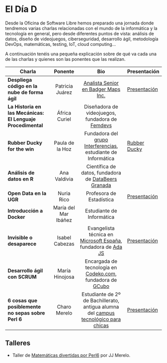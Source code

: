 # El Día D

Desde la Oficina de Software Libre hemos preparado una jornada donde tendremos varias charlas relacionadas con el mundo de la informática y la tecnología en general, pero desde diferentes puntos de vista: análisis de datos, diseño de videojuegos, ciberseguridad, desarrollo ágil, metodología DevOps, matemáticas, testing, IoT, cloud computing...

A continuación tenéis una pequeña explicación sobre de qué va cada una de las charlas y quienes son las ponentes que las realizan.

| Charla       | Ponente        | Bio   | Presentación  |
| -------------|:--------------:|:-----:| ------------- |
|**Despliega código en la nube de forma ágil** | Patricia Juárez | [Analista Senior en Badger Maps Inc.](https://www.badgermapping.com/es/) | [Presentación](https://patrixd.github.io/despliegues-de-calidad/#/) |
|**La Historia en las Mecánicas: El Lenguaje Procedimental** | África Curiel | Diseñadora de videojuegos, fundadora de [Femdevs](https://femdevs.org/) | |
|**Rubber Ducky for the win** | Paula de la Hoz | Fundadora del [grupo Interferencias](https://interferencias.github.io/), estudiante de Informática | [Rubber Ducky](https://github.com/terceranexus6/charlas/blob/master/rubberduckypres.pdf) |
| **Análisis de datos en R** | Ana Valdivia | Científica de datos, fundadora de [DataBeers Granada](http://databeersgrx.com/) | |
| **Open Data en la UGR** | Nuria Rico | Profesora de Estadística | [Presentación](https://docs.google.com/presentation/d/1JiHdBu6SGReiU5qaBZvZpjEgmO8DYrziRuS_kDiWxco/edit#slide=id.p)|
| **Introducción a Docker** | María del Mar Ibáñez | Estudiante de Informática | |
| **Invisible o desaparece**| Isabel Cabezas | Evangelista técnica en [Microsoft España](http://microsoft.es), fundadora de [Ada JS](http://ada.barcelonajs.org/) | [Presentación](https://github.com/isabelcabezasm/notwificador/blob/master/Invisible%20o%20desaparece_DiaD.pdf) |
| **Desarrollo ágil con SCRUM** | María Hinojosa | Encargada de tecnología en [Codeko.com](http://codeko.com), fundadora de [GCubo](http://gcubo.org)| |
| **6 cosas que posiblemente no sepas sobre Perl 6**| Charo Merelo | Estudiante de 2º de Bachillerato, antigua alumna del [campus tecnológico para chicas](http://sereingeniera.ugr.es) | [Presentación](http://slides.com/mereloc/deck#/)

## Talleres

* Taller de [Matemáticas divertidas por Perl6](http://jj.github.io/math-is-fun-p6) por JJ Merelo.
